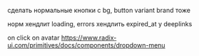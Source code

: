 сделать нормальные кнопки с bg, button variant brand тоже

норм хендлит loading, errors 
хендлить expired_at у deeplinks

on click on avatar https://www.radix-ui.com/primitives/docs/components/dropdown-menu